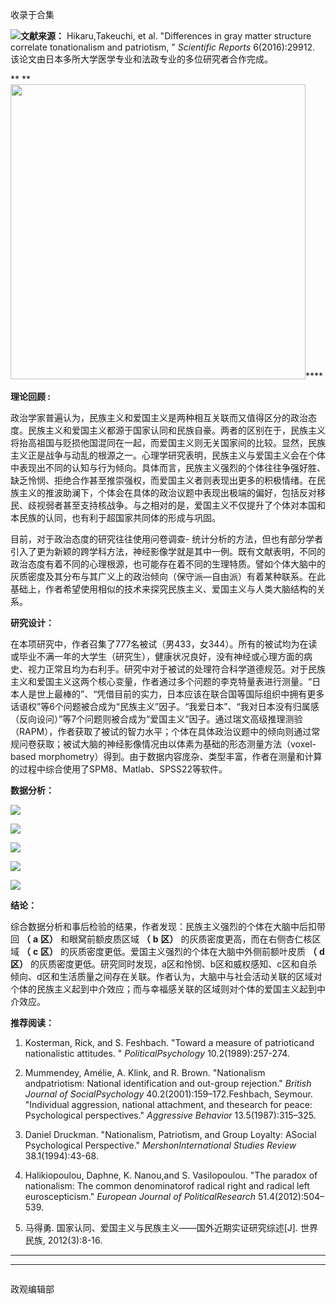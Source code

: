 

收录于合集

**<img src='/images/630/2.png' width='auto' />**文献来源：**** Hikaru,Takeuchi, et
al. "Differences in gray matter structure correlate tonationalism and
patriotism, " _Scientific Reports_ 6(2016):29912.
该论文由日本多所大学医学专业和法政专业的多位研究者合作完成。

 ** ** **<img src='/images/630/3.png' width='472px' />******  

  

 **理论回顾 :**

政治学家普遍认为，民族主义和爱国主义是两种相互关联而又值得区分的政治态度。民族主义和爱国主义都源于国家认同和民族自豪。两者的区别在于，民族主义将抬高祖国与贬损他国混同在一起，而爱国主义则无关国家间的比较。显然，民族主义正是战争与动乱的根源之一。心理学研究表明，民族主义与爱国主义会在个体中表现出不同的认知与行为倾向。具体而言，民族主义强烈的个体往往争强好胜、缺乏怜悯、拒绝合作甚至推崇强权，而爱国主义者则表现出更多的积极情绪。在民族主义的推波助澜下，个体会在具体的政治议题中表现出极端的偏好，包括反对移民、歧视弱者甚至支持核战争。与之相对的是，爱国主义不仅提升了个体对本国和本民族的认同，也有利于超国家共同体的形成与巩固。

目前，对于政治态度的研究往往使用问卷调查-
统计分析的方法，但也有部分学者引入了更为新颖的跨学科方法，神经影像学就是其中一例。既有文献表明，不同的政治态度有着不同的心理根源，也可能存在着不同的生理特质。譬如个体大脑中的灰质密度及其分布与其广义上的政治倾向（保守派—自由派）有着某种联系。在此基础上，作者希望使用相似的技术来探究民族主义、爱国主义与人类大脑结构的关系。

**研究设计：**

在本项研究中，作者召集了777名被试（男433，女344）。所有的被试均为在读或毕业不满一年的大学生（研究生），健康状况良好，没有神经或心理方面的病史、视力正常且均为右利手。研究中对于被试的处理符合科学道德规范。对于民族主义和爱国主义这两个核心变量，作者通过多个问题的李克特量表进行测量。“日本人是世上最棒的”、“凭借目前的实力，日本应该在联合国等国际组织中拥有更多话语权”等6个问题被合成为“民族主义”因子。“我爱日本”、“我对日本没有归属感（反向设问）”等7个问题则被合成为“爱国主义”因子。通过瑞文高级推理测验（RAPM），作者获取了被试的智力水平；个体在具体政治议题中的倾向则通过常规问卷获取；被试大脑的神经影像情况由以体素为基础的形态测量方法（voxel-
based morphometry）得到。由于数据内容庞杂、类型丰富，作者在测量和计算的过程中综合使用了SPM8、Matlab、SPSS22等软件。

**数据分析：**

![](/images/630/4.png)

![](/images/630/5.png)

![](/images/630/6.png)

![](/images/630/7.png)

![](/images/630/8.png)

 **结论：**

综合数据分析和事后检验的结果，作者发现：民族主义强烈的个体在大脑中后扣带回 **（** **a** **区）** 和眼窝前额皮质区域 **（** **b**
**区）** 的灰质密度更高，而在右侧杏仁核区域 **（** **c** **区）** 的灰质密度更低。爱国主义强烈的个体在大脑中外侧前额叶皮质 **（**
**d** **区）**
的灰质密度更低。研究同时发现，a区和怜悯、b区和威权感知、c区和自杀倾向、d区和生活质量之间存在关联。作者认为，大脑中与社会活动关联的区域对个体的民族主义起到中介效应；而与幸福感关联的区域则对个体的爱国主义起到中介效应。

**推荐阅读：**

  1. Kosterman, Rick, and S. Feshbach. "Toward a measure of patrioticand nationalistic attitudes. " _PoliticalPsychology_ 10.2(1989):257-274.

  2. Mummendey, Amélie, A. Klink, and R. Brown. "Nationalism andpatriotism: National identification and out-group rejection." _British Journal of SocialPsychology_ 40.2(2001):159–172.Feshbach, Seymour. "Individual aggression, national attachment, and thesearch for peace: Psychological perspectives." _Aggressive Behavior_ 13.5(1987):315–325.

  3. Daniel Druckman. "Nationalism, Patriotism, and Group Loyalty: ASocial Psychological Perspective." _MershonInternational Studies Review_ 38.1(1994):43-68.

  4. Halikiopoulou, Daphne, K. Nanou,and S. Vasilopoulou. "The paradox of nationalism: The common denominatorof radical right and radical left euroscepticism." _European Journal of PoliticalResearch_ 51.4(2012):504–539.

  5. 马得勇. 国家认同、爱国主义与民族主义——国外近期实证研究综述[J]. 世界民族, 2012(3):8-16.

  

******  
******  

![]()

政观编辑部

